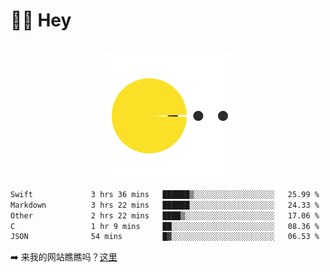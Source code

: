 
# 👋🏻 Hey
<div align="center">
	<br>
	<img src="https://raw.githubusercontent.com/Aniket965/Aniket965/master/pacman.svg?sanitize=true" width="200" height="200">
	<br>
</div>

<!--START_SECTION:waka-->

```txt
Swift             3 hrs 36 mins   ██████▒░░░░░░░░░░░░░░░░░░   25.99 %
Markdown          3 hrs 22 mins   ██████░░░░░░░░░░░░░░░░░░░   24.33 %
Other             2 hrs 22 mins   ████▒░░░░░░░░░░░░░░░░░░░░   17.06 %
C                 1 hr 9 mins     ██░░░░░░░░░░░░░░░░░░░░░░░   08.36 %
JSON              54 mins         █▓░░░░░░░░░░░░░░░░░░░░░░░   06.53 %
```

<!--END_SECTION:waka-->

 ➡️  来我的网站瞧瞧吗？[这里](https://www.shaolongfei.com)
